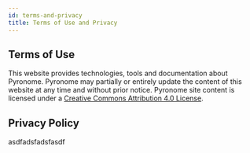 ```yaml
---
id: terms-and-privacy
title: Terms of Use and Privacy
---
```


## Terms of Use

This website provides technologies, tools and documentation about Pyronome. Pyronome may partially or entirely update the content of this website at any time and without prior notice. Pyronome site content is licensed under a [Creative Commons Attribution 4.0 License](http://creativecommons.org/licenses/by/4.0/).

## Privacy Policy

asdfadsfadsfasdf